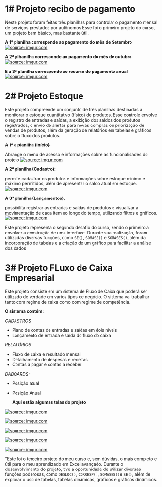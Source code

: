 # 1# Projeto recibo de pagamento
Neste projeto foram feitas três planilhas para controlar o pagamento mensal de serviços prestados por autônomos
Esse foi o primeiro projeto do curso, um projeto bem básico, mas bastante útil.

**A 1ª planilha corresponde ao pagamento do mês de Setembro**
<a href="https://imgur.com/tyPe3Wi"><img src="https://i.imgur.com/tyPe3Wi.png" title="source: imgur.com" /></a>

**A 2ª plhanilha corresponde ao pagamento do  mês de outubro** 
<a href="https://imgur.com/vP0VJTC"><img src="https://i.imgur.com/vP0VJTC.png" title="source: imgur.com" /></a>

**E a 3ª planilha corresponde ao resumo do pagamento anual**
<a href="https://imgur.com/y7WLgUx"><img src="https://i.imgur.com/y7WLgUx.png" title="source: imgur.com" /></a>

# 2# Projeto Estoque
Este projeto compreende um conjunto de três planilhas destinadas a monitorar o estoque quantitativo (físico) de produtos. Esse controle envolve o registro de entradas e saídas, a exibição dos saldos dos produtos registrados, o envio de alertas para novas compras ou priorização de vendas de produtos, além da geração de relatórios em tabelas e gráficos sobre o fluxo dos produtos.

**A 1ª a planilha (Início):**
 
 Abrange o menu de acesso e informações sobre as funcionalidades do projeto
 <a href="https://imgur.com/YmDuNTi"><img src="https://i.imgur.com/YmDuNTi.png" title="source: imgur.com" /></a>

 **A 2ª planilha (Cadastro):**
 
 permite cadastrar os produtos e informações sobre estoque mínimo e máximo permitidos, além de apresentar o saldo atual em estoque. 
 <a href="https://imgur.com/idC5EAY"><img src="https://i.imgur.com/idC5EAY.png" title="source: imgur.com" /></a>

 **A 3ª planilha (Lançamentos):**

 possibilita registrar as entradas e saídas de produtos e visualizar a movimentação de cada item ao longo do tempo, utilizando filtros e gráficos.
 <a href="https://imgur.com/1nqzUkR"><img src="https://i.imgur.com/1nqzUkR.png" title="source: imgur.com" /></a>


Este projeto representa o segundo desafio do curso, sendo o primeiro a envolver a construção de uma interface. Durante sua realização, foram utilizadas diversas funções, como `SE()`, `SOMASE()` e `SOMASES()`, além da incorporação de tabelas e a criação de um gráfico para facilitar a análise dos dados

# 3# Projeto FLuxo de Caixa Empresarial
Este projeto consiste em um sistema de Fluxo de Caixa que poderá ser utilizado de verdade em vários tipos de
negócio. O sistema vai trabalhar tanto com regime de caixa como com regime de competência.

**O sistema contém:**

*CADASTROS*
- Plano de contas de entradas e saídas em dois níveis
- Lançamento de entrada e saída do fluxo do caixa

*RELATÓRIOS* 
- Fluxo de caixa e resultado mensal
- Detalhamento de despesas e receitas
- Contas a pagar e contas a receber

*DABOARDS:*
- Posição atual
- Posição Anual

  **Aqui estão algumas telas do projeto**

<a href="https://imgur.com/SM4El1o"><img src="https://i.imgur.com/SM4El1o.png" title="source: imgur.com" /></a>

<a href="https://imgur.com/k7eJVxU"><img src="https://i.imgur.com/k7eJVxU.png" title="source: imgur.com" /></a>

<a href="https://imgur.com/injRcSz"><img src="https://i.imgur.com/injRcSz.png" title="source: imgur.com" /></a>

<a href="https://imgur.com/RTWZ1Hh"><img src="https://i.imgur.com/RTWZ1Hh.png" title="source: imgur.com" /></a>

<a href="https://imgur.com/FrneHN1"><img src="https://i.imgur.com/FrneHN1.png" title="source: imgur.com" /></a>

"Este foi o terceiro projeto do meu curso e, sem dúvidas, o mais completo e útil para o meu aprendizado em Excel avançado. Durante o desenvolvimento do projeto, tive a oportunidade de utilizar diversas funções poderosas, como `DESLOC()`, `CORRESP()`, `SOMASES()`e `SE()`, além de explorar o uso de tabelas, tabelas dinâmicas, gráficos e gráficos dinâmicos.


  
 

